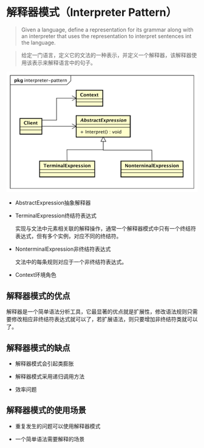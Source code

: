# 解释器模式（Interpreter Pattern）

> Given a language, define a representation for its grammar along with an interpreter that uses the representation to interpret sentences int the language.

> 给定一门语言，定义它的文法的一种表示，并定义一个解释器，该解释器使用该表示来解释语言中的句子。

![interpreter-pattern](../res/images/interpreter-pattern.svg)

* AbstractExpression抽象解释器

* TerminalExpression终结符表达式

    实现与文法中元素相关联的解释操作，通常一个解释器模式中只有一个终结符表达式，但有多个实例，对应不同的终结符。

* NonterminalExpression非终结符表达式

    文法中的每条规则对应于一个非终结符表达式。

* Context环境角色

## 解释器模式的优点

解释器是一个简单语法分析工具，它最显著的优点就是扩展性，修改语法规则只需要修改相应非终结符表达式就可以了，若扩展语法，则只要增加非终结符类就可以了。

## 解释器模式的缺点

* 解释器模式会引起类膨胀

* 解释器模式采用递归调用方法

* 效率问题

## 解释器模式的使用场景

* 重复发生的问题可以使用解释器模式

* 一个简单语法需要解释的场景
